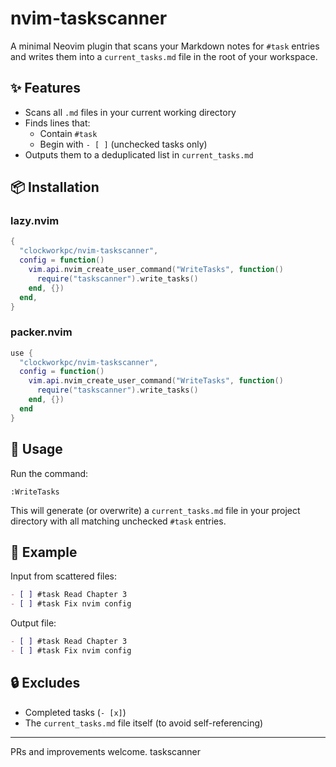 # nvim-taskscanner

A minimal Neovim plugin that scans your Markdown notes for `#task` entries and writes them into a `current_tasks.md` file in the root of your workspace.

## ✨ Features
- Scans all `.md` files in your current working directory
- Finds lines that:
  - Contain `#task`
  - Begin with `- [ ]` (unchecked tasks only)
- Outputs them to a deduplicated list in `current_tasks.md`

## 📦 Installation

### lazy.nvim
```lua
{
  "clockworkpc/nvim-taskscanner",
  config = function()
    vim.api.nvim_create_user_command("WriteTasks", function()
      require("taskscanner").write_tasks()
    end, {})
  end,
}
```

### packer.nvim
```lua
use {
  "clockworkpc/nvim-taskscanner",
  config = function()
    vim.api.nvim_create_user_command("WriteTasks", function()
      require("taskscanner").write_tasks()
    end, {})
  end
}
```

## 🧠 Usage
Run the command:

```vim
:WriteTasks
```

This will generate (or overwrite) a `current_tasks.md` file in your project directory with all matching unchecked `#task` entries.

## 📁 Example
Input from scattered files:
```markdown
- [ ] #task Read Chapter 3
- [ ] #task Fix nvim config
```

Output file:
```markdown
- [ ] #task Read Chapter 3
- [ ] #task Fix nvim config
```

## 🔒 Excludes
- Completed tasks (`- [x]`)
- The `current_tasks.md` file itself (to avoid self-referencing)

---
PRs and improvements welcome. taskscanner
